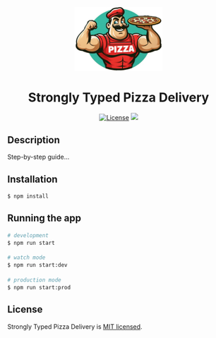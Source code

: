 <p align="center">
  <img src="strongly-typed-pizza-delivery.png" width="200" alt="Strongly Typed Pizza Delivery"/>
</p>

<h1 align="center">Strongly Typed Pizza Delivery</h1>

<p align="center">
  <a href="https://github.com/robinvanderknaap/strongly-typed-pizza-delivery?tab=MIT-1-ov-file#readme" target="_blank"><img src="https://img.shields.io/github/license/robinvanderknaap/strongly-typed-pizza-delivery" alt="License" /></a>
  <a href="https://twitter.com/robinvdknaap" target="_blank"><img src="https://img.shields.io/twitter/follow/robinvdknaap.svg?style=social&label=Follow"></a>
</p>

## Description

Step-by-step guide...

## Installation

```bash
$ npm install
```

## Running the app

```bash
# development
$ npm run start

# watch mode
$ npm run start:dev

# production mode
$ npm run start:prod
```

## License

Strongly Typed Pizza Delivery is [MIT licensed](LICENSE).
